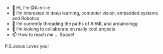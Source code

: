 - 👋 Hi, I’m @A-n-i-e
- 👀 I’m interested in deep learning, computer vision, embedded systems and Robotics
- 🌱 I’m currently threading the paths of AI/ML and arduinoingg
- 💞️ I’m looking to collaborate on really cool projects
- 📫 How to reach me ... Space!

P.S.Jesus Loves you!
<!---
A-n-i-e/A-n-i-e is a ✨ special ✨ repository because its `README.md` (this file) appears on your GitHub profile.
You can click the Preview link to take a look at your changes.
--->
